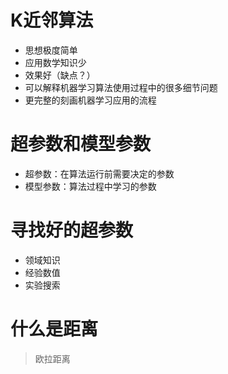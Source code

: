 # K近邻算法

- 思想极度简单
- 应用数学知识少
- 效果好（缺点？）
- 可以解释机器学习算法使用过程中的很多细节问题
- 更完整的刻画机器学习应用的流程

# 超参数和模型参数

- 超参数：在算法运行前需要决定的参数
- 模型参数：算法过程中学习的参数

# 寻找好的超参数

- 领域知识
- 经验数值
- 实验搜索

# 什么是距离
> 欧拉距离